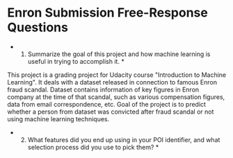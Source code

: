 Enron Submission Free-Response Questions
==============


* 1) Summarize the goal of this project and how machine learning is useful in trying to accomplish it. *

This project is a grading project for Udacity course "Introduction to Machine Learning". It deals with a dataset released in connection to famous Enron fraud scandal. Dataset contains information of key figures in Enron company at the time of that scandal, such as various compensation figures, data from email correspondence, etc. Goal of the project is to predict whether a person from dataset was convicted after fraud scandal or not using machine learning techniques.

* 2) What features did you end up using in your POI identifier, and what selection process did you use to pick them? * 


  



